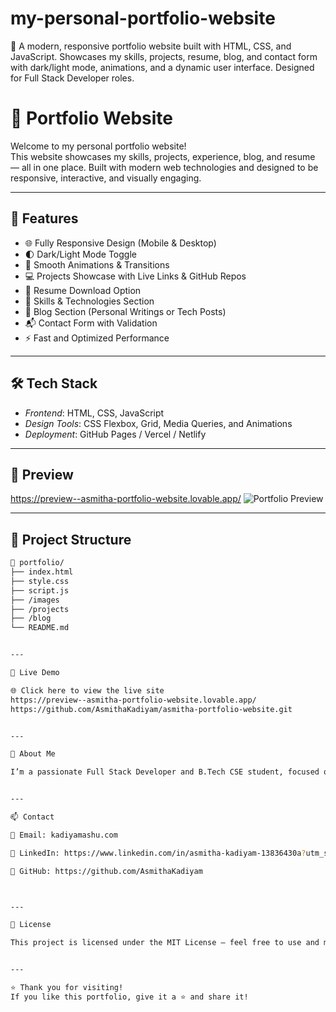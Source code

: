 # my-personal-portfolio-website
🚀 A modern, responsive portfolio website built with HTML, CSS, and JavaScript. Showcases my skills, projects, resume, blog, and contact form with dark/light mode, animations, and a dynamic user interface. Designed for Full Stack Developer roles.
# 💼 Portfolio Website

Welcome to my personal portfolio website!  
This website showcases my skills, projects, experience, blog, and resume — all in one place. Built with modern web technologies and designed to be responsive, interactive, and visually engaging.

---

## 🚀 Features

- 🌐 Fully Responsive Design (Mobile & Desktop)
- 🌓 Dark/Light Mode Toggle
- 🎨 Smooth Animations & Transitions
- 💻 Projects Showcase with Live Links & GitHub Repos
- 📄 Resume Download Option
- 🧠 Skills & Technologies Section
- 📝 Blog Section (Personal Writings or Tech Posts)
- 📬 Contact Form with Validation
- ⚡ Fast and Optimized Performance

---

## 🛠 Tech Stack

- *Frontend*: HTML, CSS, JavaScript  
- *Design Tools*: CSS Flexbox, Grid, Media Queries, and Animations  
- *Deployment*: GitHub Pages / Vercel / Netlify

---

## 📸 Preview

https://preview--asmitha-portfolio-website.lovable.app/
![Portfolio Preview](https://github.com/AsmithaKadiyam/asmitha-portfolio-website.git)  


---

## 📂 Project Structure

```bash
📁 portfolio/
├── index.html
├── style.css
├── script.js
├── /images
├── /projects
├── /blog
└── README.md


---

🔗 Live Demo

🌐 Click here to view the live site
https://preview--asmitha-portfolio-website.lovable.app/
https://github.com/AsmithaKadiyam/asmitha-portfolio-website.git


---

👤 About Me

I’m a passionate Full Stack Developer and B.Tech CSE student, focused on building responsive websites and web apps that provide meaningful user experiences.


---

📫 Contact

📧 Email: kadiyamashu.com

🔗 LinkedIn: https://www.linkedin.com/in/asmitha-kadiyam-13836430a?utm_source=share&utm_campaign=share_via&utm_content=profile&utm_medium=android_app

🐙 GitHub: https://github.com/AsmithaKadiyam



---

📜 License

This project is licensed under the MIT License – feel free to use and modify it for personal use.


---

⭐ Thank you for visiting!
If you like this portfolio, give it a ⭐ and share it!
